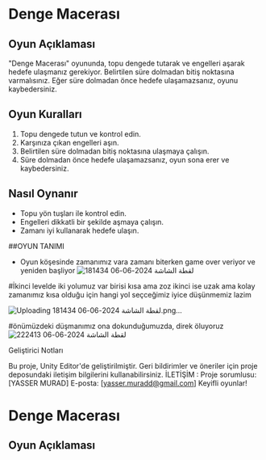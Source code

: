 # Denge Macerası

## Oyun Açıklaması

"Denge Macerası" oyununda, topu dengede tutarak ve engelleri aşarak hedefe ulaşmanız gerekiyor. Belirtilen süre dolmadan bitiş noktasına varmalısınız. Eğer süre dolmadan önce hedefe ulaşamazsanız, oyunu kaybedersiniz.

## Oyun Kuralları

1. Topu dengede tutun ve kontrol edin.
2. Karşınıza çıkan engelleri aşın.
3. Belirtilen süre dolmadan bitiş noktasına ulaşmaya çalışın.
4. Süre dolmadan önce hedefe ulaşamazsanız, oyun sona erer ve kaybedersiniz.

## Nasıl Oynanır

- Topu yön tuşları ile kontrol edin.
- Engelleri dikkatli bir şekilde aşmaya çalışın.
- Zamanı iyi kullanarak hedefe ulaşın.

 ##OYUN TANIMI
- Oyun köşesinde zamanımız vara zamanı biterken game over veriyor ve yeniden başliyor
![لقطة الشاشة 2024-06-06 181434](https://github.com/Yassermurad/Dnge-maceras/assets/149067135/2a1a1a32-e3e2-42df-a55f-44dc3874da9d)


#İkinci levelde iki yolumuz var birisi kısa ama zoz ikinci ise uzak ama kolay zamanımız kısa olduğu için hangi yol seçceğimiz iyice düşünmemiz lazim


![Uploading لقطة الشاشة 2024-06-06 181434.png…]()

#önümüzdeki düşmanımız ona dokunduğumuzda, direk öluyoruz 
![لقطة الشاشة 2024-06-06 222413](https://github.com/Yassermurad/Dnge-maceras/assets/149067135/1186f02c-2daf-40b0-a65c-1ad52836679e)



Geliştirici Notları

Bu proje, Unity Editor'de geliştirilmiştir.
Geri bildirimler ve öneriler için proje deposundaki iletişim bilgilerini kullanabilirsiniz.
İLETİŞİM : 
Proje sorumlusu: [YASSER MURAD]
E-posta: [yasser.muradd@gmail.com]
Keyifli oyunlar!

# Denge Macerası

## Oyun Açıklaması

